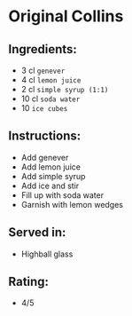 # Original Collins

## Ingredients:
- 3 cl `genever`
- 4 cl `lemon juice`
- 2 cl `simple syrup (1:1)`
- 10 cl `soda water`
- 10 `ice cubes`

## Instructions:
- Add genever
- Add lemon juice
- Add simple syrup
- Add ice and stir
- Fill up with soda water
- Garnish with lemon wedges

## Served in:
- Highball glass

## Rating:
- 4/5
